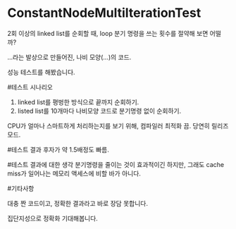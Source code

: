 # ConstantNodeMultiIterationTest

2회 이상의 linked list를 순회할 때, loop 분기 명령을 쓰는 횟수를 절약해 보면 어떨까?

...라는 발상으로 만들어진, 나비 모양(...)의 코드.

성능 테스트를 해봤습니다.

#테스트 시나리오
1. linked list를 평벙한 방식으로 끝까지 순회하기.
1. listed list를 10개마다 나비모양 코드로 분기명령 없이 순회하기.

CPU가 얼마나 스마트하게 처리하는지를 보기 위해, 컴파일러 최적화 끔. 당연히 릴리즈 모드.

#테스트 결과
후자가 약 1.5배정도 빠름.

#테스트 결과에 대한 생각
분기명령을 줄이는 것이 효과적이긴 하지만, 그래도 cache miss가 일어나는 메모리 액세스에 비할 바가 아니다.

#기타사항

대충 짠 코드이고, 정확한 결과라고 바로 장담 못합니다.

집단지성으로 정확화 기대해봅니다.
